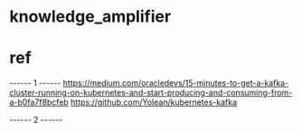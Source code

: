 # knowledge_amplifier



# ref
------ 1 ------
https://medium.com/oracledevs/15-minutes-to-get-a-kafka-cluster-running-on-kubernetes-and-start-producing-and-consuming-from-a-b0fa7f8bcfeb
https://github.com/Yolean/kubernetes-kafka

------ 2 ------
